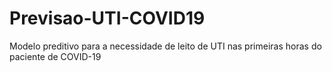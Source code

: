 # Previsao-UTI-COVID19
Modelo preditivo para a necessidade de leito de UTI nas primeiras horas do paciente de COVID-19
